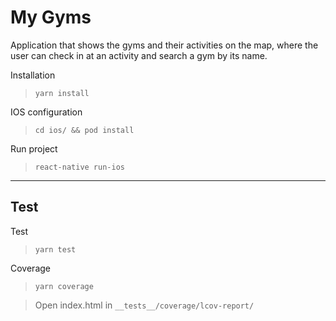 # My Gyms

Application that shows the gyms and their activities on the map, where the user can check in at an activity and search a gym by its name.


Installation

> `yarn install`

IOS configuration

> `cd ios/ && pod install`

Run project

> `react-native run-ios`

---

## Test

Test

> `yarn test`

Coverage

> `yarn coverage`

> Open index.html in `__tests__/coverage/lcov-report/`
